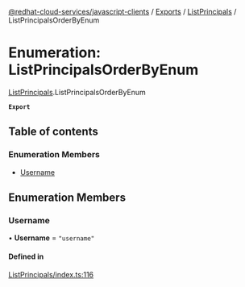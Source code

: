 [@redhat-cloud-services/javascript-clients](../README.md) / [Exports](../modules.md) / [ListPrincipals](../modules/ListPrincipals.md) / ListPrincipalsOrderByEnum

# Enumeration: ListPrincipalsOrderByEnum

[ListPrincipals](../modules/ListPrincipals.md).ListPrincipalsOrderByEnum

**`Export`**

## Table of contents

### Enumeration Members

- [Username](ListPrincipals.ListPrincipalsOrderByEnum.md#username)

## Enumeration Members

### Username

• **Username** = ``"username"``

#### Defined in

[ListPrincipals/index.ts:116](https://github.com/RedHatInsights/javascript-clients/blob/main/packages/rbac/ListPrincipals/index.ts#L116)

